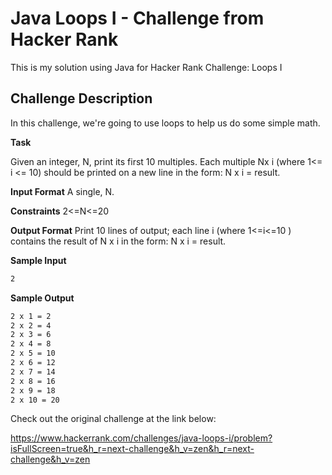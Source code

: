 # Java Loops I - Challenge from Hacker Rank

This is my solution using Java for Hacker Rank Challenge: Loops I

## Challenge Description

In this challenge, we're going to use loops to help us do some simple math.

**Task**

Given an integer, N, print its first 10 multiples. Each multiple Nx i  (where 1<= i <= 10) should be printed on a new line in the form: N x i = result.

**Input Format**
A single, N.

**Constraints**
2<=N<=20

**Output Format**
Print 10 lines of output; each line i (where 1<=i<=10 ) contains the result of N x i  in the form:
N x i = result.


**Sample Input**

```bash
2
```

**Sample Output**

```bash
2 x 1 = 2
2 x 2 = 4
2 x 3 = 6
2 x 4 = 8
2 x 5 = 10
2 x 6 = 12
2 x 7 = 14
2 x 8 = 16
2 x 9 = 18
2 x 10 = 20

```


Check out the original challenge at the link below:

https://www.hackerrank.com/challenges/java-loops-i/problem?isFullScreen=true&h_r=next-challenge&h_v=zen&h_r=next-challenge&h_v=zen
